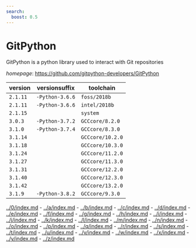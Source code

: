 ```yaml
---
search:
  boost: 0.5
---
```

# GitPython

GitPython is a python library used to interact with Git repositories

*homepage*: <https://github.com/gitpython-developers/GitPython>

version | versionsuffix | toolchain
--------|---------------|----------
``2.1.11`` | ``-Python-3.6.6`` | ``foss/2018b``
``2.1.11`` | ``-Python-3.6.6`` | ``intel/2018b``
``2.1.15`` |  | ``system``
``3.0.3`` | ``-Python-3.7.2`` | ``GCCcore/8.2.0``
``3.1.0`` | ``-Python-3.7.4`` | ``GCCcore/8.3.0``
``3.1.14`` |  | ``GCCcore/10.2.0``
``3.1.18`` |  | ``GCCcore/10.3.0``
``3.1.24`` |  | ``GCCcore/11.2.0``
``3.1.27`` |  | ``GCCcore/11.3.0``
``3.1.31`` |  | ``GCCcore/12.2.0``
``3.1.40`` |  | ``GCCcore/12.3.0``
``3.1.42`` |  | ``GCCcore/13.2.0``
``3.1.9`` | ``-Python-3.8.2`` | ``GCCcore/9.3.0``

[../0/index.md](0) - [../a/index.md](a) - [../b/index.md](b) - [../c/index.md](c) - [../d/index.md](d) - [../e/index.md](e) - [../f/index.md](f) - [../g/index.md](g) - [../h/index.md](h) - [../i/index.md](i) - [../j/index.md](j) - [../k/index.md](k) - [../l/index.md](l) - [../m/index.md](m) - [../n/index.md](n) - [../o/index.md](o) - [../p/index.md](p) - [../q/index.md](q) - [../r/index.md](r) - [../s/index.md](s) - [../t/index.md](t) - [../u/index.md](u) - [../v/index.md](v) - [../w/index.md](w) - [../x/index.md](x) - [../y/index.md](y) - [../z/index.md](z)


